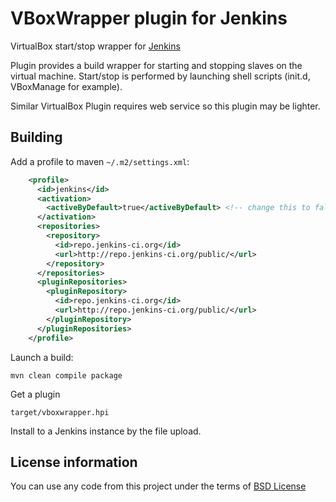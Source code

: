 VBoxWrapper plugin for Jenkins
==============================

VirtualBox start/stop wrapper for [Jenkins](http://jenkins-ci.porg)

Plugin provides a build wrapper for starting and stopping slaves on the virtual machine.
Start/stop is performed by launching shell scripts (init.d, VBoxManage for example).

Similar VirtualBox Plugin requires web service so this plugin may be lighter.

Building
--------

Add a profile to maven `~/.m2/settings.xml`:

```xml
    <profile>
      <id>jenkins</id>
      <activation>
        <activeByDefault>true</activeByDefault> <!-- change this to false, if you don't like to have it on per default -->
      </activation>
      <repositories>
        <repository>
          <id>repo.jenkins-ci.org</id>
          <url>http://repo.jenkins-ci.org/public/</url>
        </repository>
      </repositories>
      <pluginRepositories>
        <pluginRepository>
          <id>repo.jenkins-ci.org</id>
          <url>http://repo.jenkins-ci.org/public/</url>
        </pluginRepository>
      </pluginRepositories>
    </profile>

```

Launch a build:

    mvn clean compile package

Get a plugin

    target/vboxwrapper.hpi

Install to a Jenkins instance by the file upload.

License information
-------------------

You can use any code from this project under the terms of [BSD License](http://opensource.org/licenses/bsd-license.php)

